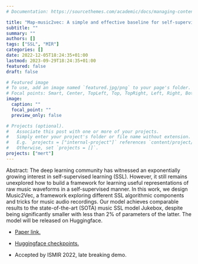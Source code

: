```yaml
---
# Documentation: https://sourcethemes.com/academic/docs/managing-content/

title: "Map-music2vec: A simple and effective baseline for self-supervised music audio representation learning"
subtitle: ""
summary: ""
authors: []
tags: ["SSL", "MIR"]
categories: []
date: 2022-12-05T18:24:35+01:00
lastmod: 2023-09-29T18:24:35+01:00
featured: false
draft: false

# Featured image
# To use, add an image named `featured.jpg/png` to your page's folder.
# Focal points: Smart, Center, TopLeft, Top, TopRight, Left, Right, BottomLeft, Bottom, BottomRight.
image:
  caption: ""
  focal_point: ""
  preview_only: false

# Projects (optional).
#   Associate this post with one or more of your projects.
#   Simply enter your project's folder or file name without extension.
#   E.g. `projects = ["internal-project"]` references `content/project/deep-learning/index.md`.
#   Otherwise, set `projects = []`.
projects: ["mert"]
---
```

Abstract: The deep learning community has witnessed an exponentially growing interest in self-supervised learning (SSL). However, it still remains unexplored how to build a framework for learning useful representations of raw music waveforms in a self-supervised manner. In this work, we design Music2Vec, a framework exploring different SSL algorithmic components and tricks for music audio recordings. Our model achieves comparable results to the state-of-the-art (SOTA) music SSL model Jukebox, despite being significantly smaller with less than 2% of parameters of the latter. The model will be released on Huggingface.


- <a href="https://arxiv.org/abs/2212.02508" target="_blank">Paper link.</a>
- <a href="https://huggingface.co/m-a-p/music2vec-v1" target="_blank">Huggingface checkpoints.</a>

- Accepted by ISMIR 2022, late breaking demo.